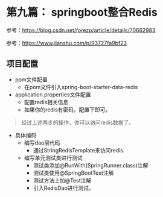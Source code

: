 # 第九篇： springboot整合Redis

参考：https://blog.csdn.net/forezp/article/details/70662983

参考：https://www.jianshu.com/p/93727fa9bf23

项目配置
---

* pom文件配置
    * 在pom文件引入spring-boot-starter-data-redis
* application.properties文件配置
    * 配置redis相关信息
    * 如果你的redis有密码，配置下即可。
    
> 经过上述两步的操作，你可以访问redis数据了。

* 具体编码
    * 编写dao层代码
        * 通过StringRedisTemplate来访问redis.
    * 编写单元测试类进行测试
        * 测试类添加@RunWith(SpringRunner.class)注解
        * 测试类使用@SpringBootTest注解
        * 测试方法上加@Test注解
        * 引入RedisDao进行测试。
 

